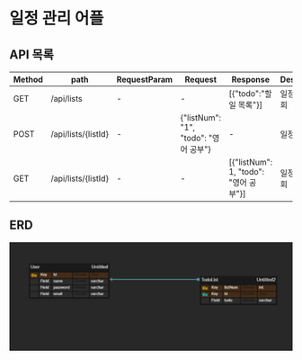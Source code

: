 # 일정 관리 어플
## API 목록


|Method | path                | RequestParam | Request                           | Response           | Description | StatusCode |
|-------|---------------------|--------------|-----------------------------------|--------------------|-------------|------------|
  |GET| /api/lists          | -| -                                 | [{"todo":"할일 목록"}] | 일정  목록 조회   | 200|
   |POST | /api/lists/{listId} |-| {"listNum": "1", "todo": "영어 공부"} | -                  | 일정 생성       | 200|
 |GET | /api/lists/{listId} | - | -| [{"listNum": 1, "todo": "영어 공부"}] |  일정 단건 조회 | 200|


## ERD
![img.png](img.png)
    
